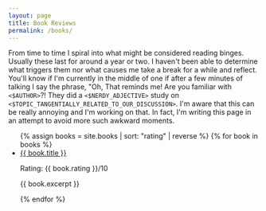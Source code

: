```yaml
---
layout: page
title: Book Reviews
permalink: /books/
---
```


From time to time I spiral into what might be considered reading binges.
Usually these last for around a year or two.  I haven't been able to determine
what triggers them nor what causes me take a break for a while and reflect.
You'll know if I'm currently in the middle of one if after a few minutes of
talking I say the phrase, "Oh, That reminds me!  Are you familiar with
``<$AUTHOR>``?!  They did a ``<$NERDY_ADJECTIVE>`` study on
``<$TOPIC_TANGENTIALLY_RELATED_TO_OUR_DISCUSSION>``.  I'm aware that this can
be really annoying and I'm working on that.  In fact, I'm writing this page in
an attempt to avoid more such awkward moments.

<ul>
  {% assign books = site.books | sort: "rating" | reverse %}
  {% for book in books %}
    <li>
      <a href="{{ book.url }}">{{ book.title }}</a>
      <p>Rating: {{ book.rating }}/10</p>
      <p>{{ book.excerpt }}</p>
    </li>
  {% endfor %}
</ul>
